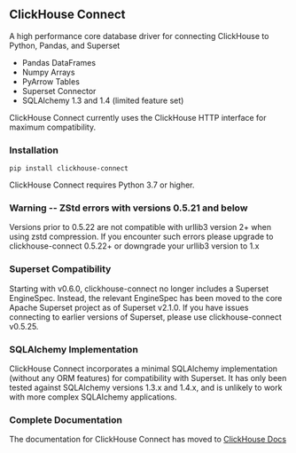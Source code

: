 ## ClickHouse Connect

A high performance core database driver for connecting ClickHouse to Python, Pandas, and Superset
* Pandas DataFrames
* Numpy Arrays
* PyArrow Tables
* Superset Connector
* SQLAlchemy 1.3 and 1.4 (limited feature set)

ClickHouse Connect currently uses the ClickHouse HTTP interface for maximum compatibility.  


### Installation

```
pip install clickhouse-connect
```

ClickHouse Connect requires Python 3.7 or higher. 


### Warning -- ZStd errors with versions 0.5.21 and below
Versions prior to 0.5.22 are not compatible with urllib3 version 2+ when using zstd compression.  If you encounter
such errors please upgrade to clickhouse-connect 0.5.22+ or downgrade your urllib3 version to 1.x


### Superset Compatibility
Starting with v0.6.0, clickhouse-connect no longer includes a Superset EngineSpec.  Instead, the relevant EngineSpec
has been moved to the core Apache Superset project as of Superset v2.1.0.  If you have issues connecting to earlier
versions of Superset, please use clickhouse-connect v0.5.25.


### SQLAlchemy Implementation
ClickHouse Connect incorporates a minimal SQLAlchemy implementation (without any ORM features) for compatibility with
Superset.  It has only been tested against SQLAlchemy versions 1.3.x and 1.4.x, and is unlikely to work with more
complex SQLAlchemy applications.


### Complete Documentation
The documentation for ClickHouse Connect has moved to
[ClickHouse Docs](https://clickhouse.com/docs/en/integrations/language-clients/python/intro) 


 
